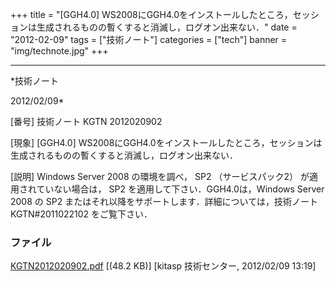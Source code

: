 ﻿+++
title = "[GGH4.0] WS2008にGGH4.0をインストールしたところ，セッションは生成されるものの暫くすると消滅し，ログオン出来ない．"
date = "2012-02-09"
tags = ["技術ノート"]
categories = ["tech"]
banner = "img/technote.jpg"
+++

-----------------------------------------------------------------------------------------------------------------------------

*技術ノート

2012/02/09*


[番号]
技術ノート KGTN 2012020902

[現象]
[GGH4.0]
WS2008にGGH4.0をインストールしたところ，セッションは生成されるものの暫くすると消滅し，ログオン出来ない．

[説明]
Windows Server 2008 の環境を調べ， SP2 （サービスパック2）
が適用されていない場合は， SP2 を適用して下さい．GGH4.0は，Windows
Server 2008 の SP2
またはそれ以降をサポートします．詳細については，技術ノート
KGTN#2011022102 をご覧下さい．


### ファイル

 
 


[KGTN2012020902.pdf](http://techreport.kitasp.net/attachments/download/836/KGTN2012020902.pdf)
 [(48.2 KB)] [kitasp 技術センター, 2012/02/09
13:19]


 


 

